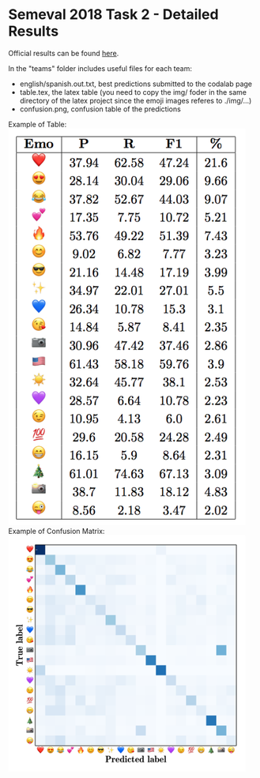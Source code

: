 Semeval 2018 Task 2 - Detailed Results
===== 

Official results can be found [here](https://goo.gl/P515KW).

In the "teams" folder includes useful files for each team:
* english/spanish.out.txt, best predictions submitted to the codalab page
* table.tex, the latex table (you need to copy the img/ foder in the same directory of the latex project since the emoji images referes to ./img/...) 
* confusion.png, confusion table of the predictions

Example of Table:
<img src="table_example.png" width="480">
Example of Confusion Matrix:
<img src="confusion_example.png" width="480">
